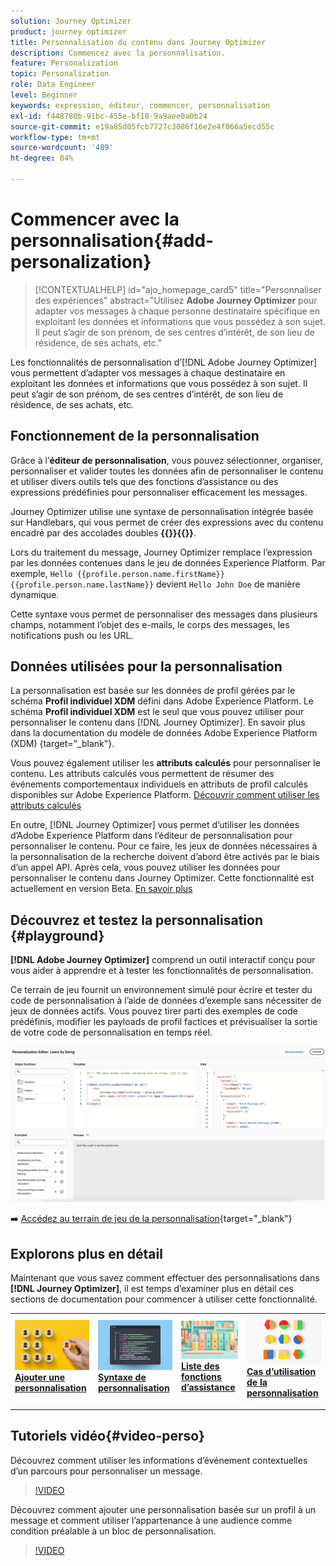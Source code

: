 ```yaml
---
solution: Journey Optimizer
product: journey optimizer
title: Personnalisation du contenu dans Journey Optimizer
description: Commencez avec la personnalisation.
feature: Personalization
topic: Personalization
role: Data Engineer
level: Beginner
keywords: expression, éditeur, commencer, personnalisation
exl-id: f448780b-91bc-455e-bf10-9a9aee0a0b24
source-git-commit: e19a85d05fcb7727c3086f16e2e4f066a5ecd55c
workflow-type: tm+mt
source-wordcount: '489'
ht-degree: 84%

---
```


# Commencer avec la personnalisation{#add-personalization}

>[!CONTEXTUALHELP]
>id="ajo_homepage_card5"
>title="Personnaliser des expériences"
>abstract="Utilisez **Adobe Journey Optimizer** pour adapter vos messages à chaque personne destinataire spécifique en exploitant les données et informations que vous possédez à son sujet. Il peut s’agir de son prénom, de ses centres d’intérêt, de son lieu de résidence, de ses achats, etc."

Les fonctionnalités de personnalisation d’[!DNL Adobe Journey Optimizer] vous permettent d’adapter vos messages à chaque destinataire en exploitant les données et informations que vous possédez à son sujet. Il peut s’agir de son prénom, de ses centres d’intérêt, de son lieu de résidence, de ses achats, etc.

## Fonctionnement de la personnalisation

Grâce à l’**éditeur de personnalisation**, vous pouvez sélectionner, organiser, personnaliser et valider toutes les données afin de personnaliser le contenu et utiliser divers outils tels que des fonctions d’assistance ou des expressions prédéfinies pour personnaliser efficacement les messages.

Journey Optimizer utilise une syntaxe de personnalisation intégrée basée sur Handlebars, qui vous permet de créer des expressions avec du contenu encadré par des accolades doubles **{{}}{{}}**.

Lors du traitement du message, Journey Optimizer remplace l’expression par les données contenues dans le jeu de données Experience Platform. Par exemple, `Hello {{profile.person.name.firstName}} {{profile.person.name.lastName}}` devient `Hello John Doe` de manière dynamique.

Cette syntaxe vous permet de personnaliser des messages dans plusieurs champs, notamment l’objet des e-mails, le corps des messages, les notifications push ou les URL.

## Données utilisées pour la personnalisation

La personnalisation est basée sur les données de profil gérées par le schéma **Profil individuel XDM** défini dans Adobe Experience Platform. Le schéma **Profil individuel XDM** est le seul que vous pouvez utiliser pour personnaliser le contenu dans [!DNL Journey Optimizer]. En savoir plus dans la documentation du modèle de données Adobe Experience Platform (XDM) [](https://experienceleague.adobe.com/docs/experience-platform/xdm/home.html?lang=fr){target="_blank"}.

Vous pouvez également utiliser les **attributs calculés** pour personnaliser le contenu. Les attributs calculés vous permettent de résumer des événements comportementaux individuels en attributs de profil calculés disponibles sur Adobe Experience Platform. [Découvrir comment utiliser les attributs calculés](../audience/computed-attributes.md)

En outre, [!DNL Journey Optimizer] vous permet d’utiliser les données d’Adobe Experience Platform dans l’éditeur de personnalisation pour personnaliser le contenu. Pour ce faire, les jeux de données nécessaires à la personnalisation de la recherche doivent d’abord être activés par le biais d’un appel API. Après cela, vous pouvez utiliser les données pour personnaliser le contenu dans Journey Optimizer. Cette fonctionnalité est actuellement en version Beta. [En savoir plus](../personalization/lookup-aep-data.md)

## Découvrez et testez la personnalisation {#playground}

**[!DNL Adobe Journey Optimizer]** comprend un outil interactif conçu pour vous aider à apprendre et à tester les fonctionnalités de personnalisation.

Ce terrain de jeu fournit un environnement simulé pour écrire et tester du code de personnalisation à l’aide de données d’exemple sans nécessiter de jeux de données actifs. Vous pouvez tirer parti des exemples de code prédéfinis, modifier les payloads de profil factices et prévisualiser la sortie de votre code de personnalisation en temps réel.

![terrain de jeu de personnalisation](assets/playground.png)

➡️ [Accédez au terrain de jeu de la personnalisation](https://experienceleague.adobe.com/en/apps/journey-optimizer/ajo-personalization){target="_blank"}

## Explorons plus en détail

Maintenant que vous savez comment effectuer des personnalisations dans **[!DNL Journey Optimizer]**, il est temps d’examiner plus en détail ces sections de documentation pour commencer à utiliser cette fonctionnalité.

<table style="table-layout:fixed"><tr style="border: 0;">
<td>
<a href="personalization-build-expressions.md">
<img alt="Ajouter une personnalisation" src="assets/do-not-localize/add.png">
</a>
<div>
<a href="personalization-build-expressions.md"><strong>Ajouter une personnalisation</strong></a>
</div>
<p>
</td>
<td>
<a href="../personalization/personalization-syntax.md">
<img alt="Lead" src="assets/do-not-localize/syntax.png">
</a>
<div><a href="../personalization/personalization-syntax.md"><strong>Syntaxe de personnalisation</strong>
</div>
<p>
</td>
<td>
<a href="../personalization/functions/functions.md">
<img alt="Peu fréquent" src="assets/do-not-localize/functions.png">
</a>
<div>
<a href="../personalization/functions/functions.md"><strong>Liste des fonctions d’assistance</strong></a>
</div>
<p></td>
<td>
<a href="../personalization/personalization-use-case.md">
<img alt="Peu fréquent" src="assets/do-not-localize/uc.png">
</a>
<div>
<a href="../personalization/personalization-use-case.md"><strong>Cas d’utilisation de la personnalisation</strong></a>
</div>
<p></td>
</tr></table>

## Tutoriels vidéo{#video-perso}

Découvrez comment utiliser les informations d’événement contextuelles d’un parcours pour personnaliser un message.

>[!VIDEO](https://video.tv.adobe.com/v/334165?quality=12)

Découvrez comment ajouter une personnalisation basée sur un profil à un message et comment utiliser l’appartenance à une audience comme condition préalable à un bloc de personnalisation.

>[!VIDEO](https://video.tv.adobe.com/v/334078?quality=12)

